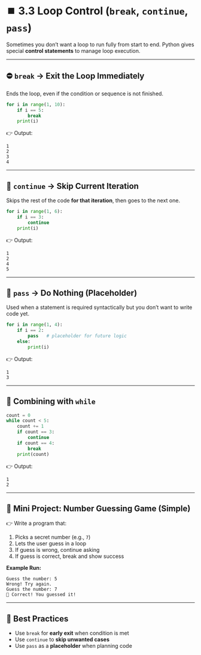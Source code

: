 # ⏹️ 3.3 Loop Control (`break`, `continue`, `pass`)

Sometimes you don’t want a loop to run fully from start to end.
Python gives special **control statements** to manage loop execution.

---

## ⛔ `break` → Exit the Loop Immediately

Ends the loop, even if the condition or sequence is not finished.

```python
for i in range(1, 10):
    if i == 5:
        break
    print(i)
```

👉 Output:

```
1
2
3
4
```

---

## 🔄 `continue` → Skip Current Iteration

Skips the rest of the code **for that iteration**, then goes to the next one.

```python
for i in range(1, 6):
    if i == 3:
        continue
    print(i)
```

👉 Output:

```
1
2
4
5
```

---

## 📝 `pass` → Do Nothing (Placeholder)

Used when a statement is required syntactically but you don’t want to write code yet.

```python
for i in range(1, 4):
    if i == 2:
        pass   # placeholder for future logic
    else:
        print(i)
```

👉 Output:

```
1
3
```

---

## 🧪 Combining with `while`

```python
count = 0
while count < 5:
    count += 1
    if count == 3:
        continue
    if count == 4:
        break
    print(count)
```

👉 Output:

```
1
2
```

---

## 🎯 Mini Project: Number Guessing Game (Simple)

👉 Write a program that:

1. Picks a secret number (e.g., `7`)
2. Lets the user guess in a loop
3. If guess is wrong, continue asking
4. If guess is correct, break and show success

**Example Run:**

```text
Guess the number: 5
Wrong! Try again.
Guess the number: 7
🎉 Correct! You guessed it!
```

---

## 🧠 Best Practices

* Use `break` for **early exit** when condition is met
* Use `continue` to **skip unwanted cases**
* Use `pass` as a **placeholder** when planning code


